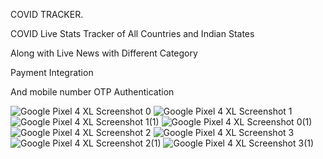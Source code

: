 COVID TRACKER.

COVID Live Stats Tracker of All Countries and Indian States

Along with Live News with Different Category 

Payment Integration 

And mobile number OTP Authentication 



![Google Pixel 4 XL Screenshot 0](https://user-images.githubusercontent.com/98322945/152154907-1fb20887-340b-438b-9672-dae821979421.png)
![Google Pixel 4 XL Screenshot 1](https://user-images.githubusercontent.com/98322945/152154933-f0ec98ae-25cb-4a73-bad3-576d3d50d602.png)
![Google Pixel 4 XL Screenshot 1(1)](https://user-images.githubusercontent.com/98322945/152154969-76dd7d1a-ab52-4bf6-943d-a5aa4e300a5a.png)
![Google Pixel 4 XL Screenshot 0(1)](https://user-images.githubusercontent.com/98322945/152154990-f8cf5668-04fc-4d3d-b242-1c8eb38055b5.png)
![Google Pixel 4 XL Screenshot 2](https://user-images.githubusercontent.com/98322945/152155042-a1fa4530-0a1e-4b2c-ab85-13f5d4b1569f.png)
![Google Pixel 4 XL Screenshot 3](https://user-images.githubusercontent.com/98322945/152155049-a4b6baae-ab42-4d9c-921e-ccf935bed449.png)
![Google Pixel 4 XL Screenshot 2(1)](https://user-images.githubusercontent.com/98322945/152155061-73417086-3328-4ec2-bed5-c749a1a2a6c5.png)
![Google Pixel 4 XL Screenshot 3(1)](https://user-images.githubusercontent.com/98322945/152155074-a47336e9-7c41-4067-9d8a-05021062a536.png)
